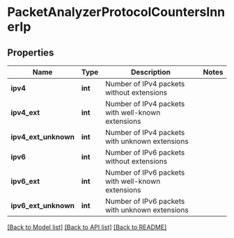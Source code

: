 # PacketAnalyzerProtocolCountersInnerIp

## Properties
Name | Type | Description | Notes
------------ | ------------- | ------------- | -------------
**ipv4** | **int** | Number of IPv4 packets without extensions | 
**ipv4_ext** | **int** | Number of IPv4 packets with well-known extensions | 
**ipv4_ext_unknown** | **int** | Number of IPv4 packets with unknown extensions | 
**ipv6** | **int** | Number of IPv6 packets without extensions | 
**ipv6_ext** | **int** | Number of IPv6 packets with well-known extensions | 
**ipv6_ext_unknown** | **int** | Number of IPv6 packets with unknown extensions | 

[[Back to Model list]](../README.md#documentation-for-models) [[Back to API list]](../README.md#documentation-for-api-endpoints) [[Back to README]](../README.md)


